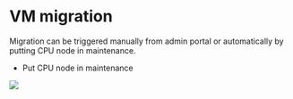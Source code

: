 # VM migration

Migration can be triggered manually from admin portal or automatically by putting CPU node in maintenance.
* Put CPU node in maintenance

![](https://docs.google.com/drawings/d/e/2PACX-1vSJ5imJJjHRGEfVPk74pxOe8HOzfesrhJ_pUgH8CmKEOagDvtH6KbGC_S49wqjlkTrabi-mE2CcPHOp/pub?w=1468&h=765)
